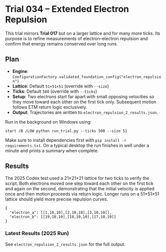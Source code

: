 # Trial 034 – Extended Electron Repulsion

This trial mirrors **Trial 017** but on a larger lattice and for many more ticks.
Its purpose is to refine measurements of electron–electron repulsion and
confirm that energy remains conserved over long runs.

## Plan
- **Engine**: `ConfigurationFactory.validated_foundation_config("electron_repulsion")`
- **Lattice**: Default `51×51×51` (override with `--size`)
- **Ticks**: Default `500` (override with `--ticks`)
- **Setup**: Two electrons start far apart with small opposing velocities so they
  move toward each other on the first tick only. Subsequent motion follows ETM
  return logic exclusively.
- **Output**: Trajectories are written to `electron_repulsion_2_results.json`.

Run in the background on Windows using:

```
start /B /LOW python run_trial.py --ticks 500 --size 51
```

Make sure to install dependencies first with `pip install -r requirements.txt`.
On a typical desktop the run finishes in well under a minute and prints a summary when complete.

## Results
The 2025 Codex test used a 21×21×21 lattice for two ticks to verify the script.
Both electrons moved one step toward each other on the first tick and again on
the second, demonstrating that the initial velocity is applied once and then
motion proceeds via return logic. Longer runs on a 51×51×51 lattice should yield
more precise repulsion curves.

```
{
  "electron_a": [[1,10,10],[2,10,10],[3,10,10]],
  "electron_b": [[19,10,10],[18,10,10],[17,10,10]]
}
```

### Latest Results (2025 Run)
See `electron_repulsion_2_results.json` for the full output.
